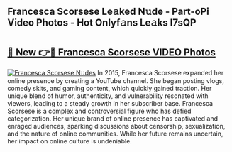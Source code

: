 ## Francesca Scorsese Le𝚊ked N𝚞de - Part-oPi Video Photos - Hot Onlyf𝚊ns Le𝚊ks l7sQP

# <h2><a href="http://ab69779.deff.icu/?id=Francesca+Scorsese">🔗 New 👉🔴 Francesca Scorsese VIDEO Photos</a></h2>

[![Francesca Scorsese N𝚞des](https://i.imgur.com/rIISA9y.gif)](http://ab69779.deff.icu/?id=Francesca+Scorsese)
In 2015, Francesca Scorsese expanded her online presence by creating a YouTube channel. She began posting vlogs, comedy skits, and gaming content, which quickly gained traction. Her unique blend of humor, authenticity, and vulnerability resonated with viewers, leading to a steady growth in her subscriber base. Francesca Scorsese is a complex and controversial figure who has defied categorization. Her unique brand of online presence has captivated and enraged audiences, sparking discussions about censorship, sexualization, and the nature of online communities. While her future remains uncertain, her impact on online culture is undeniable.
